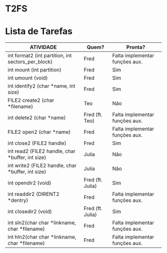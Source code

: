 # T2FS #

# Lista de Tarefas #

| ATIVIDADE                                          | Quem?      | Pronta? |
| -------------------------------------------------- | ---------- | ------- |
| int format2 (int partition, int sectors_per_block) | Fred | Falta implementar funções aux. |
| int mount (int partition) | Fred | Sim |
| int umount (void) | Fred | Sim |
| int identify2 (char *name, int size) | Fred | Sim |
| FILE2 create2 (char *filename) | Teo | Não |
| int delete2 (char *name) | Fred (ft. Teo) | Falta implementar funções aux. |
| FILE2 open2 (char *name) | Fred | Falta implementar funções aux. |
| int close2 (FILE2 handle) | Fred | Sim |
| int read2 (FILE2 handle, char *buffer, int size) | Julia | Não |
| int write2 (FILE2 handle, char *buffer, int size) | Julia | Não |
| int opendir2 (void) | Fred (ft. Julia) | Sim |
| int readdir2 (DIRENT2 *dentry) | Fred | Falta implementar funções aux. |
| int closedir2 (void) | Fred (ft. Julia) | Sim |
| int sln2(char char *linkname, char *filename) | Fred | Falta implementar funções aux. |
| int hln2(char char *linkname, char *filename) | Fred | Falta implementar funções aux. |
